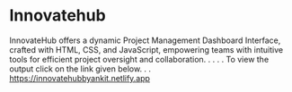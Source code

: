 # Innovatehub
InnovateHub offers a dynamic Project Management Dashboard Interface, crafted with HTML, CSS, and JavaScript, empowering teams with intuitive tools for efficient project oversight and collaboration.
.
.
.
.
To view the output click on the link given below.
.
.
https://innovatehubbyankit.netlify.app
